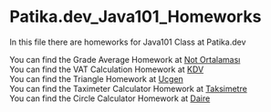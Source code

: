 # Patika.dev_Java101_Homeworks

In this file there are homeworks for Java101 Class at Patika.dev


You can find the Grade Average Homework at [Not Ortalaması](https://github.com/ekremtk/Patika.dev_Java101_Homeworks/blob/10e1290a0b3b67f0a244aa2a443114f6436c4665/src/notOrtalamasiProgrami.java)
<br>You can find the VAT Calculation Homework at [KDV](https://github.com/ekremtk/Patika.dev_Java101_Homeworks/blob/10e1290a0b3b67f0a244aa2a443114f6436c4665/src/kdvTutarHesaplayanProgrami.java)
<br> You can find the Triangle Homework at [Ucgen](https://github.com/ekremtk/Patika.dev_Java101_Homeworks/blob/8897bfbf41c8809437cf2a4e5ce047444a8b121f/src/ucgenHesaplama.java)
<br> You can find the Taximeter Calculator Homework at [Taksimetre](https://github.com/ekremtk/Patika.dev_Java101_Homeworks/blob/138ccf7df479afce0c15874ecd1c85ca2e1955e1/src/taksimetreHesaplama.java)
<br> You can find the Circle Calculator Homework at [Daire](https://github.com/ekremtk/Patika.dev_Java101_Homeworks/blob/35510e822219a7a69ad3ad3eee0e2ea4e39311b5/src/daireHesaplama.java)
